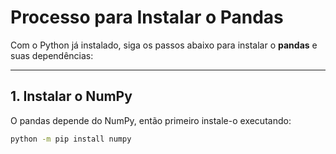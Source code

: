 # Processo para Instalar o Pandas

Com o Python já instalado, siga os passos abaixo para instalar o **pandas** e suas dependências:

---

## 1. Instalar o NumPy
O pandas depende do NumPy, então primeiro instale-o executando:

```bash
python -m pip install numpy
